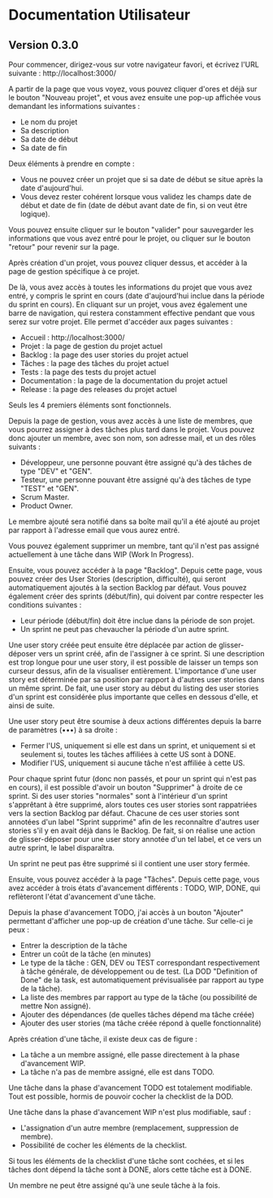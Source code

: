 # Documentation Utilisateur

## Version 0.3.0

Pour commencer, dirigez-vous sur votre navigateur favori, et écrivez l'URL suivante : http://localhost:3000/

A partir de la page que vous voyez, vous pouvez cliquer d'ores et déjà sur le bouton "Nouveau projet", et vous avez ensuite une pop-up affichée vous demandant les informations suivantes :

- Le nom du projet
- Sa description
- Sa date de début
- Sa date de fin

Deux éléments à prendre en compte :

- Vous ne pouvez créer un projet que si sa date de début se situe après la date d'aujourd'hui.
- Vous devez rester cohérent lorsque vous validez les champs date de début et date de fin (date de début avant date de fin, si on veut être logique).

Vous pouvez ensuite cliquer sur le bouton "valider" pour sauvegarder les informations que vous avez entré pour le projet, ou cliquer sur le bouton "retour" pour revenir sur la page.

Après création d'un projet, vous pouvez cliquer dessus, et accéder à la page de gestion spécifique à ce projet.

De là, vous avez accès à toutes les informations du projet que vous avez entré, y compris le sprint en cours (date d'aujourd'hui inclue dans la période du sprint en cours).
En cliquant sur un projet, vous avez également une barre de navigation, qui restera constamment effective pendant que vous serez sur votre projet.
Elle permet d'accéder aux pages suivantes :

- Accueil : http://localhost:3000/
- Projet : la page de gestion du projet actuel
- Backlog : la page des user stories du projet actuel
- Tâches : la page des tâches du projet actuel
- Tests : la page des tests du projet actuel
- Documentation : la page de la documentation du projet actuel
- Release : la page des releases du projet actuel

Seuls les 4 premiers éléments sont fonctionnels.

Depuis la page de gestion, vous avez accès à une liste de membres, que vous pourrez assigner à des tâches plus tard dans le projet. Vous pouvez donc ajouter un membre,
avec son nom, son adresse mail, et un des rôles suivants :

- Développeur, une personne pouvant être assigné qu'à des tâches de type "DEV" et "GEN".
- Testeur, une personne pouvant être assigné qu'à des tâches de type "TEST" et "GEN".
- Scrum Master.
- Product Owner.

Le membre ajouté sera notifié dans sa boîte mail qu'il a été ajouté au projet par rapport à l'adresse email que vous aurez entré.

Vous pouvez également supprimer un membre, tant qu'il n'est pas assigné actuellement à une tâche dans WIP (Work In Progress).

Ensuite, vous pouvez accéder à la page "Backlog". Depuis cette page, vous pouvez créer des User Stories (description, difficulté), qui seront automatiquement ajoutés à la section Backlog par défaut.
Vous pouvez également créer des sprints (début/fin), qui doivent par contre respecter les conditions suivantes :
- Leur période (début/fin) doit être inclue dans la période de son projet.
- Un sprint ne peut pas chevaucher la période d'un autre sprint.

Une user story créée peut ensuite être déplacée par action de glisser-déposer vers un sprint créé, afin de l'assigner à ce sprint.
Si une description est trop longue pour une user story, il est possible de laisser un temps son curseur dessus, afin de la visualiser entièrement.
L'importance d'une user story est déterminée par sa position par rapport à d'autres user stories dans un même sprint. De fait, une user story au début du listing des
user stories d'un sprint est considérée plus importante que celles en dessous d'elle, et ainsi de suite.

Une user story peut être soumise à deux actions différentes depuis la barre de paramètres (•••) à sa droite :
- Fermer l'US, uniquement si elle est dans un sprint, et uniquement si et seulement si, toutes les tâches affiliées à cette US sont à DONE.
- Modifier l'US, uniquement si aucune tâche n'est affiliée à cette US.

Pour chaque sprint futur (donc non passés, et pour un sprint qui n'est pas en cours), il est possible d'avoir un bouton "Supprimer" à droite de ce sprint. Si des user stories "normales"
sont à l'intérieur d'un sprint s'apprêtant à être supprimé, alors toutes ces user stories sont rappatriées vers la section Backlog par défaut. Chacune de ces user stories sont
annotées d'un label "Sprint supprimé" afin de les reconnaître d'autres user stories s'il y en avait déjà dans le Backlog. De fait, si on réalise une action de glisser-déposer pour une user
story annotée d'un tel label, et ce vers un autre sprint, le label disparaîtra.

Un sprint ne peut pas être supprimé si il contient une user story fermée.

Ensuite, vous pouvez accéder à la page "Tâches". Depuis cette page, vous avez accéder à trois états d'avancement différents : TODO, WIP, DONE, qui reflèteront l'état d'avancement d'une tâche.

Depuis la phase d'avancement TODO, j'ai accès à un bouton "Ajouter" permettant d'afficher une pop-up de création d'une tâche. Sur celle-ci je peux :
- Entrer la description de la tâche
- Entrer un coût de la tâche (en minutes)
- Le type de la tâche : GEN, DEV ou TEST correspondant respectivement à tâche générale, de développement ou de test. (La DOD "Definition of Done" de la task, est automatiquement
prévisualisée par rapport au type de la tâche).
- La liste des membres par rapport au type de la tâche (ou possibilité de mettre Non assigné).
- Ajouter des dépendances (de quelles tâches dépend ma tâche créée)
- Ajouter des user stories (ma tâche créée répond à quelle fonctionnalité)

Après création d'une tâche, il existe deux cas de figure :
- La tâche a un membre assigné, elle passe directement à la phase d'avancement WIP.
- La tâche n'a pas de membre assigné, elle est dans TODO.

Une tâche dans la phase d'avancement TODO est totalement modifiable. Tout est possible, hormis de pouvoir cocher la checklist de la DOD.

Une tâche dans la phase d'avancement WIP n'est plus modifiable, sauf :
- L'assignation d'un autre membre (remplacement, suppression de membre).
- Possibilité de cocher les éléments de la checklist.

Si tous les éléments de la checklist d'une tâche sont cochées, et si les tâches dont dépend la tâche sont à DONE, alors cette tâche est à DONE.

Un membre ne peut être assigné qu'à une seule tâche à la fois.